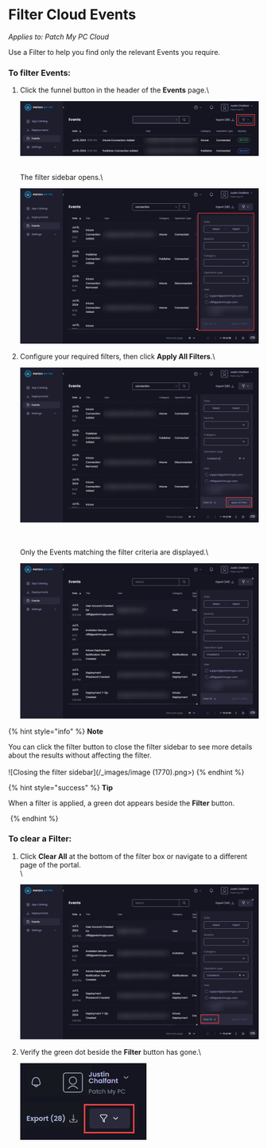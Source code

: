 # Filter Cloud Events

_Applies to: Patch My PC Cloud_

Use a Filter to help you find only the relevant Events you require.

### To filter Events:

1.  Click the funnel button in the header of the **Events** page.\\

    ![Clicking the funnel button](<../../.gitbook/assets/image-(1766) (1).png>)

    \
    The filter sidebar opens.\\

    ![Filter sidebar opens](<../../.gitbook/assets/image-(1767) (1).png>)
2.  Configure your required filters, then click **Apply All Filters**.\\

    ![Clicking “Apply All Filters”](<../../.gitbook/assets/image-(1768) (1).png>)

    \
    \
    Only the Events matching the filter criteria are displayed.\\

    ![Only events matching the filtered criteria are shown](<../../.gitbook/assets/image-(1769) (1).png>)

{% hint style="info" %}
**Note**

You can click the filter button to close the filter sidebar to see more details about the results without affecting the filter.\
\
!\[Closing the filter sidebar]\(/\_images/image (1770).png>)
{% endhint %}

{% hint style="success" %}
**Tip**

When a filter is applied, a green dot appears beside the **Filter** button.

<img src="../../_images/image-(1498).png%3E" alt="" data-size="original">
{% endhint %}

### To clear a Filter:

1.  Click **Clear All** at the bottom of the filter box or navigate to a different page of the portal.\
    \\

    ![Using “Clear All” to remove a filter](<../../.gitbook/assets/image-(1771) (1).png>)
2.  Verify the green dot beside the **Filter** button has gone.\\

    ![Verifying the green dot has gone](<../../.gitbook/assets/image-(1500) (1).png>)
